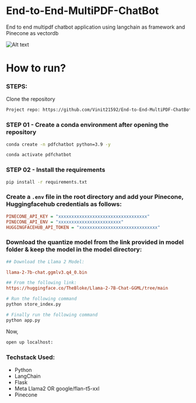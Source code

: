 # End-to-End-MultiPDF-ChatBot
End to end multipdf chatbot application using langchain as framework and Pinecone as vectordb

![Alt text](PDF-LangChain.jpg)

# How to run?
### STEPS:

Clone the repository

```bash
Project repo: https://github.com/Vinit21592/End-to-End-MultiPDF-ChatBot.git
```

### STEP 01 - Create a conda environment after opening the repository

```bash
conda create -n pdfchatbot python=3.9 -y
```

```bash
conda activate pdfchatbot
```

### STEP 02 - Install the requirements

```bash
pip install -r requirements.txt
```

### Create a `.env` file in the root directory and add your Pinecone, Huggingfacehub credentials as follows:

```ini
PINECONE_API_KEY = "xxxxxxxxxxxxxxxxxxxxxxxxxxxxxxxxxx"
PINECONE_API_ENV = "xxxxxxxxxxxxxxxxxxxxxxxx"
HUGGINGFACEHUB_API_TOKEN = "xxxxxxxxxxxxxxxxxxxxxxxxxxxxxx"
```

### Download the quantize model from the link provided in model folder & keep the model in the model directory:

```ini
## Download the Llama 2 Model:

llama-2-7b-chat.ggmlv3.q4_0.bin

## From the following link:
https://huggingface.co/TheBloke/Llama-2-7B-Chat-GGML/tree/main
```

```bash
# Run the following command
python store_index.py
```

```bash
# Finally run the following command
python app.py
```

Now,
```bash
open up localhost:
```

### Techstack Used:

- Python
- LangChain
- Flask
- Meta Llama2 OR google/flan-t5-xxl
- Pinecone